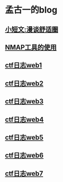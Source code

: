 # 孟古一的blog

## [小短文:漫谈舒适圈](/essay/漫谈舒适圈/README.md)

## [NMAP工具的使用](/technology/NMAP工具的使用/README.md)

## [ctf日志web1](/logs/ctf/web1题解.md)

## [ctf日志web2](/logs/ctf/web2题解.md)

## [ctf日志web3](/logs/ctf/web3题解.md)

## [ctf日志web4](/logs/ctf/web4题解.md)

## [ctf日志web5](/logs/ctf/web5题解.md)

## [ctf日志web6](/logs/ctf/web6题解.md)

## [ctf日志web7](/logs/ctf/web7题解.md)
